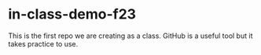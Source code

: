 # in-class-demo-f23
This is the first repo we are creating as a class.
GitHub is a useful tool but it takes practice to use.
